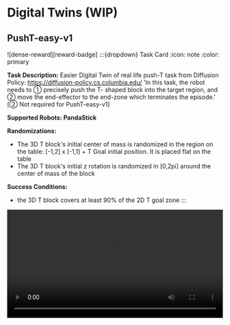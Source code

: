 # Digital Twins (WIP)

## PushT-easy-v1
![dense-reward][reward-badge]
:::{dropdown} Task Card
:icon: note
:color: primary

**Task Description:**
Easier Digital Twin of real life push-T task from Diffusion Policy: https://diffusion-policy.cs.columbia.edu/
'In this task, the robot needs to
① precisely push the T- shaped block into the target region, and
② move the end-effector to the end-zone which terminates the episode.' [② Not required for PushT-easy-v1]

**Supported Robots: PandaStick**

**Randomizations:**
- The 3D T block's initial center of mass is randomized in the region on the table: [-1,2] x [-1,1] + T Goal initial position. It is placed flat on the table
- The 3D T block's initial z rotation is randomized in [0,2pi] around the center of mass of the block

**Success Conditions:**
- the 3D T block covers at least 90% of the 2D T goal zone
:::

<video preload="auto" controls="True" width="100%">
<source src="https://github.com/haosulab/ManiSkill/raw/main/figures/environment_demos/PushCube-v1_rt.mp4" type="video/mp4">
</video>